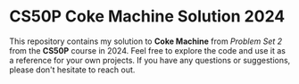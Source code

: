 # CS50P Coke Machine Solution 2024

This repository contains my solution to **Coke Machine** from _Problem Set 2_ from the **CS50P** course in 2024.
Feel free to explore the code and use it as a reference for your own projects. If you have any questions or suggestions, please don't hesitate to reach out.

